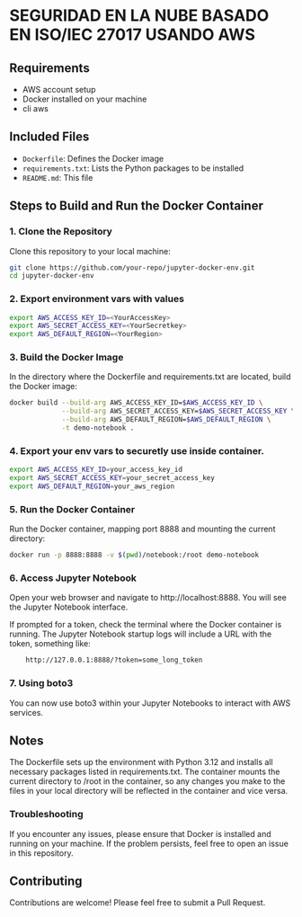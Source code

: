 # SEGURIDAD EN LA NUBE BASADO EN ISO/IEC 27017 USANDO AWS

## Requirements
- AWS account setup
- Docker installed on your machine
- cli aws

## Included Files

- `Dockerfile`: Defines the Docker image
- `requirements.txt`: Lists the Python packages to be installed
- `README.md`: This file

## Steps to Build and Run the Docker Container

### 1. Clone the Repository

Clone this repository to your local machine:

```sh
git clone https://github.com/your-repo/jupyter-docker-env.git
cd jupyter-docker-env
```

### 2. Export environment vars with values

``` sh
export AWS_ACCESS_KEY_ID=<YourAccessKey>
export AWS_SECRET_ACCESS_KEY=<YourSecretkey>
export AWS_DEFAULT_REGION=<YourRegion>
``` 

### 3. Build the Docker Image
In the directory where the Dockerfile and requirements.txt are located, build the Docker image:

``` sh
docker build --build-arg AWS_ACCESS_KEY_ID=$AWS_ACCESS_KEY_ID \
             --build-arg AWS_SECRET_ACCESS_KEY=$AWS_SECRET_ACCESS_KEY \
             --build-arg AWS_DEFAULT_REGION=$AWS_DEFAULT_REGION \
             -t demo-notebook .
```

### 4. Export your env vars to securetly use inside container.

``` sh
export AWS_ACCESS_KEY_ID=your_access_key_id
export AWS_SECRET_ACCESS_KEY=your_secret_access_key
export AWS_DEFAULT_REGION=your_aws_region
```

### 5. Run the Docker Container
Run the Docker container, mapping port 8888 and mounting the current directory:

```sh 
docker run -p 8888:8888 -v $(pwd)/notebook:/root demo-notebook 

```

### 6. Access Jupyter Notebook
Open your web browser and navigate to http://localhost:8888. You will see the Jupyter Notebook interface.

If prompted for a token, check the terminal where the Docker container is running. The Jupyter Notebook startup logs will include a URL with the token, something like:

``` bash
    http://127.0.0.1:8888/?token=some_long_token
```

### 7. Using boto3
You can now use boto3 within your Jupyter Notebooks to interact with AWS services.

## Notes
The Dockerfile sets up the environment with Python 3.12 and installs all necessary packages listed in requirements.txt.
The container mounts the current directory to /root in the container, so any changes you make to the files in your local directory will be reflected in the container and vice versa.

### Troubleshooting
If you encounter any issues, please ensure that Docker is installed and running on your machine. If the problem persists, feel free to open an issue in this repository.

## Contributing
Contributions are welcome! Please feel free to submit a Pull Request.